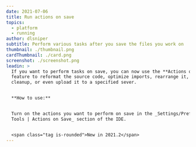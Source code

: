 ```yaml
---
date: 2021-07-06
title: Run actions on save
topics:
  - platform
  - running
author: dlsniper
subtitle: Perform various tasks after you save the files you work on
thumbnail: ./thumbnail.png
cardThumbnail: ./card.png
screenshot: ./screenshot.png
leadin: >
  If you want to perform tasks on save, you can now use the **Actions on save**
  feature to reformat the source code, optimize imports, rearrange it, run
  cleanup, or even upload it to a specified sever.


  **How to use:**


  Turn on the actions you want to perform on save in the _Settings/Preferences |
  Tools | Actions on Save_ section of the IDE.


  <span class="tag is-rounded">New in 2021.2</span>
---
```


